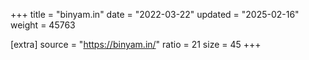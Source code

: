 +++
title = "binyam.in"
date = "2022-03-22"
updated = "2025-02-16"
weight = 45763

[extra]
source = "https://binyam.in/"
ratio = 21
size = 45
+++
